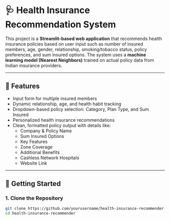 # 🩺 Health Insurance Recommendation System

This project is a **Streamlit-based web application** that recommends health insurance policies based on user input such as number of insured members, age, gender, relationship, smoking/tobacco status, policy preferences, and sum insured options. The system uses a **machine learning model (Nearest Neighbors)** trained on actual policy data from Indian insurance providers.

---

## 📌 Features

- Input form for multiple insured members
- Dynamic relationship, age, and health habit tracking
- Dropdown-based policy selection: Category, Plan Type, and Sum Insured
- Personalized health insurance recommendations
- Clean, formatted policy output with details like:
  - Company & Policy Name
  - Sum Insured Options
  - Key Features
  - Zone Coverage
  - Additional Benefits
  - Cashless Network Hospitals
  - Website Link

---

## 🚀 Getting Started

### 1. Clone the Repository

```bash
git clone https://github.com/yourusername/health-insurance-recommender.git
cd health-insurance-recommender
